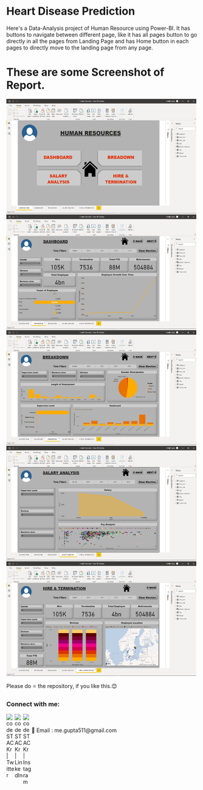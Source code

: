 # Heart Disease Prediction



Here's a Data-Analysis project of Human Resource using Power-BI. It has buttons to navigate between different page, like it has all pages button to go directly in all the pages from Landing Page and has Home button in each pages to directly move to the landing page from any page.


# These are some Screenshot of Report.
<img src="https://github.com/abhi-511/HumanResourceReport/blob/main/SS/LandingPage.png" alt="alt text" height=300 width="500"/>       <img src="https://github.com/abhi-511/HumanResourceReport/blob/main/SS/Dashboard.png" alt="alt text" height=300 width="500"/>       <img src="https://github.com/abhi-511/HumanResourceReport/blob/main/SS/Breakdown.png" alt="alt text" height=300 width="500"/>       <img src="https://github.com/abhi-511/HumanResourceReport/blob/main/SS/SalaryAnalysis.png" alt="alt text" height=300 width="500"/>       <img src="https://github.com/abhi-511/HumanResourceReport/blob/main/SS/H&T.png" alt="alt text" height=300 width="500"/>

Please do ⭐ the repository, if you like this.😊


### Connect with me:


[<img align="left" alt="codeSTACKr | Twitter" width="22px" src="https://cdn.jsdelivr.net/npm/simple-icons@v3/icons/twitter.svg" />][twitter]
[<img align="left" alt="codeSTACKr | LinkedIn" width="22px" src="https://cdn.jsdelivr.net/npm/simple-icons@v3/icons/linkedin.svg" />][linkedin]
[<img align="left" alt="codeSTACKr | Instagram" width="22px" src="https://cdn.jsdelivr.net/npm/simple-icons@v3/icons/instagram.svg" />][instagram]

<br />

<br />
 📧 Email : me.gupta511@gmail.com




[twitter]: https://twitter.com/Abhijit89577918
[instagram]: https://www.instagram.com/_abhijit_gupta_/
[linkedin]: https://www.linkedin.com/in/abhijit-gupta-764a96209/

